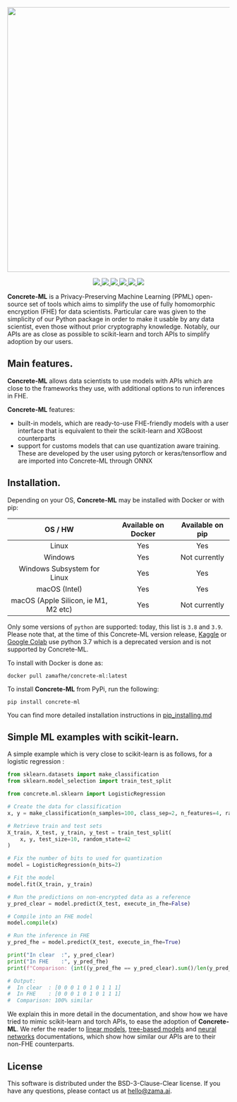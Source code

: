 <p align="center">
<!-- product name logo -->
  <img width=600 src="https://user-images.githubusercontent.com/5758427/188829741-8503b6c3-98ca-4285-9955-455508f50863.png">
</p>
<p align="center">
<!-- Version badge using shields.io -->
  <a href="https://github.com/zama-ai/concrete-ml/releases">
    <img src="https://img.shields.io/github/v/release/zama-ai/concrete-ml?style=flat-square">
  </a>
<!-- Link to docs badge using shields.io -->
  <a href="https://docs.zama.ai/concrete-ml">
    <img src="https://img.shields.io/badge/read-documentation-yellow?style=flat-square">
  </a>
<!-- Link to tutorials badge using shields.io -->
  <a href="https://github.com/zama-ai/concrete-ml/tree/release/0.3.x/docs/advanced_examples">
    <img src="https://img.shields.io/badge/tutorials-and%20demos-orange?style=flat-square">
  </a>
<!-- Community forum badge using shields.io -->
  <a href="https://community.zama.ai/c/concrete-ml">
    <img src="https://img.shields.io/badge/community%20forum-online-brightgreen?style=flat-square">
  </a>
<!-- Open source badge using shields.io -->
  <a href="https://docs.zama.ai/concrete-ml/developer-guide/contributing">
    <img src="https://img.shields.io/badge/we're%20open%20source-contributing.md-blue?style=flat-square">
  </a>
<!-- Follow on twitter badge using shields.io -->
  <a href="https://twitter.com/zama_fhe">
    <img src="https://img.shields.io/twitter/follow/zama_fhe?color=blue&style=flat-square">
  </a>
</p>

**Concrete-ML** is a Privacy-Preserving Machine Learning (PPML) open-source set of tools which aims to simplify the use of fully homomorphic encryption (FHE) for data scientists. Particular care was given to the simplicity of our Python package in order to make it usable by any data scientist, even those without prior cryptography knowledge. Notably, our APIs are as close as possible to scikit-learn and torch APIs to simplify adoption by our users.

## Main features.

**Concrete-ML** allows data scientists to use models with APIs which are close to the frameworks they use, with additional options to run inferences in FHE.

**Concrete-ML** features:

- built-in models, which are ready-to-use FHE-friendly models with a user interface that is equivalent to their the scikit-learn and XGBoost counterparts
- support for customs models that can use quantization aware training. These are developed by the user using pytorch or keras/tensorflow and are imported into Concrete-ML through ONNX

## Installation.

Depending on your OS, **Concrete-ML** may be installed with Docker or with pip:

|               OS / HW                | Available on Docker | Available on pip |
| :----------------------------------: | :-----------------: | :--------------: |
|                Linux                 |         Yes         |       Yes        |
|               Windows                |         Yes         |  Not currently   |
|     Windows Subsystem for Linux      |         Yes         |       Yes        |
|            macOS (Intel)             |         Yes         |       Yes        |
| macOS (Apple Silicon, ie M1, M2 etc) |         Yes         |  Not currently   |

Only some versions of `python` are supported: today, this list is `3.8` and `3.9`. Please note that, at the time of this Concrete-ML version release, [Kaggle](https://www.kaggle.com) or [Google Colab](https://colab.research.google.com) use python 3.7 which is a deprecated version and is not supported by Concrete-ML.

To install with Docker is done as:

`docker pull zamafhe/concrete-ml:latest`

To install **Concrete-ML** from PyPi, run the following:

`pip install concrete-ml`

You can find more detailed installation instructions in [pip_installing.md](docs/getting-started/pip_installing.md)

## Simple ML examples with scikit-learn.

A simple example which is very close to scikit-learn is as follows, for a logistic regression :

```python
from sklearn.datasets import make_classification
from sklearn.model_selection import train_test_split

from concrete.ml.sklearn import LogisticRegression

# Create the data for classification
x, y = make_classification(n_samples=100, class_sep=2, n_features=4, random_state=42)

# Retrieve train and test sets
X_train, X_test, y_train, y_test = train_test_split(
    x, y, test_size=10, random_state=42
)

# Fix the number of bits to used for quantization 
model = LogisticRegression(n_bits=2)

# Fit the model
model.fit(X_train, y_train)

# Run the predictions on non-encrypted data as a reference
y_pred_clear = model.predict(X_test, execute_in_fhe=False)

# Compile into an FHE model
model.compile(x)

# Run the inference in FHE
y_pred_fhe = model.predict(X_test, execute_in_fhe=True)

print("In clear  :", y_pred_clear)
print("In FHE    :", y_pred_fhe)
print(f"Comparison: {int((y_pred_fhe == y_pred_clear).sum()/len(y_pred_fhe)*100)}% similar")

# Output:
#  In clear  : [0 0 0 1 0 1 0 1 1 1]
#  In FHE    : [0 0 0 1 0 1 0 1 1 1]
#  Comparison: 100% similar
```

We explain this in more detail in the documentation, and show how we have tried to mimic scikit-learn and torch APIs, to ease the adoption of **Concrete-ML**. We refer the reader to [linear models](docs/built-in-models/linear.md), [tree-based models](docs/built-in-models/tree.md) and [neural networks](docs/built-in-models/neural-networks.md) documentations, which show how similar our APIs are to their non-FHE counterparts.

## License

This software is distributed under the BSD-3-Clause-Clear license. If you have any questions, please contact us at hello@zama.ai.
